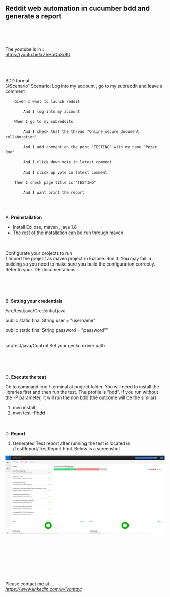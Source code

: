 ## Reddit web automation in cucumber bdd and generate a report
<br><br><br>


The youtube is in :
<br>
https://youtu.be/xZhHoQo3r8U

<br><br><br>
BDD format
<br>
	@Scenario1
	Scenario: Log into my account , go to my subreddit and leave a comment
		
		Given I want to launch reddit
		
			And I log into my account
			
		When I go to my subreddits
			
			And I check that the thread "Online secure document collaboration" 
			
			And I add comment on the post "TESTING" with my name "Peter Doe"
			
			And I click down vote in latest comment
			
			And I click up vote in latest comment
		
		Then I check page title is "TESTING"
		
			And I want print the report

<br><br>

A. __Preinstallation__
- Install Eclipse,  maven , java 1.8
- The rest of the installation can be run through maven

<br><br>
Configurate your projects to run
<br>
1.Import the project as maven project in Eclipse. Run it.  You may fail in building so you need to make sure you build the configuration correctly. Refer to your IDE documentations.

<br><br><br><br>
B. __Setting your credentials__

/src/test/java/Credential.java

public static final String user = "username"

public static final String password = "password""

<br>
src/test/java/Control
Set your gecko driver path

<br><br><br><br>
C. __Execute the test__

Go to command line / terminal at project folder. You will need to install the libraries first and then run the test. The profile is "bdd". If you run without the -P parameter, it will run the non bdd (the outcome will be the similar)

1. mvn install
2. mvn test -Pbdd

<br><br>
D. __Report__ 
1. Generated Test report after running the test is located in /TestReport/TestReport.html. Below is a screenshot

![alt text](https://github.com/ivantay2003/wed_reddit/blob/master/report.png)

<br><br>


<br><br>
<br><br><br>
Please contact me at 
<br>
*https://www.linkedin.com/in/ivantay/*


